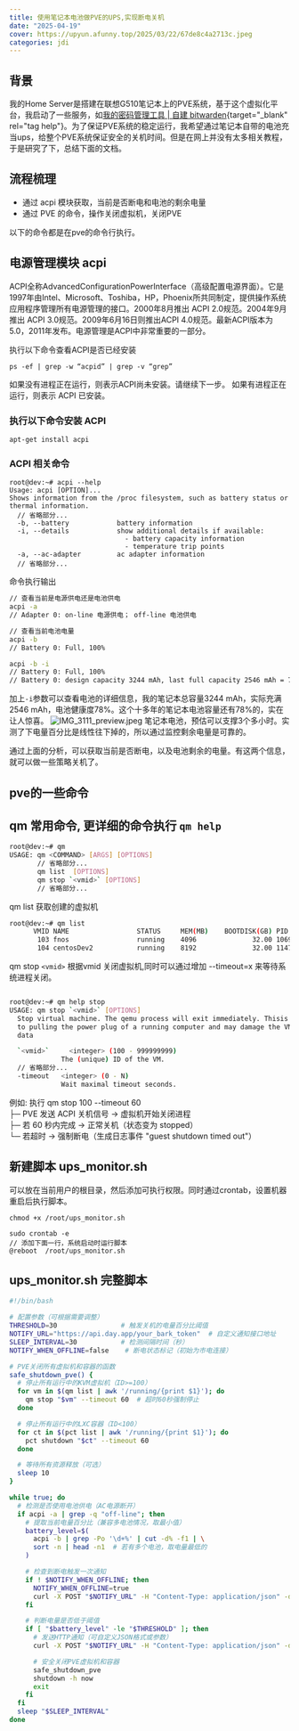 ```yaml
---
title: 使用笔记本电池做PVE的UPS,实现断电关机
date: "2025-04-19"
cover: https://upyun.afunny.top/2025/03/22/67de8c4a2713c.jpeg
categories: jdi
---
```


## 背景
我的Home Server是搭建在联想G510笔记本上的PVE系统，基于这个虚拟化平台，我启动了一些服务，如[我的密码管理工具 | 自建 bitwarden](/bitwarden){target="_blank" rel="tag help"}。为了保证PVE系统的稳定运行，我希望通过笔记本自带的电池充当ups，给整个PVE系统保证安全的关机时间。但是在网上并没有太多相关教程， 于是研究了下，总结下面的文档。

## 流程梳理
- 通过 acpi 模块获取，当前是否断电和电池的剩余电量
- 通过 PVE 的命令，操作关闭虚拟机，关闭PVE

以下的命令都是在pve的命令行执行。
## 电源管理模块 acpi
ACPI全称AdvancedConfigurationPowerInterface（高级配置电源界面）。它是1997年由Intel、Microsoft、Toshiba，HP，Phoenix所共同制定，提供操作系统应用程序管理所有电源管理的接口。2000年8月推出 ACPI 2.0规范。2004年9月推出 ACPI 3.0规范。2009年6月16日则推出ACPI 4.0规范。最新ACPI版本为5.0，2011年发布。电源管理是ACPI中非常重要的一部分。

执行以下命令查看ACPI是否已经安装
```
ps -ef | grep -w “acpid” | grep -v “grep”
```
如果没有进程正在运行，则表示ACPI尚未安装。请继续下一步。
如果有进程正在运行，则表示 ACPI 已安装。

### 执行以下命令安装 ACPI
```shell
apt-get install acpi
```

### ACPI 相关命令

```shell
root@dev:~# acpi --help
Usage: acpi [OPTION]...
Shows information from the /proc filesystem, such as battery status or
thermal information.
  // 省略部分...
  -b, --battery            battery information
  -i, --details            show additional details if available:
                             - battery capacity information
                             - temperature trip points
  -a, --ac-adapter         ac adapter information
  // 省略部分...
```
命令执行输出
```bash
// 查看当前是电源供电还是电池供电
acpi -a
// Adapter 0: on-line 电源供电； off-line 电池供电

// 查看当前电池电量
acpi -b 
// Battery 0: Full, 100%

acpi -b -i
// Battery 0: Full, 100%
// Battery 0: design capacity 3244 mAh, last full capacity 2546 mAh = 78%
```
加上`-i`参数可以查看电池的详细信息，我的笔记本总容量3244 mAh，实际充满2546 mAh，电池健康度78%。这个十多年的笔记本电池容量还有78%的，实在让人惊喜。
![IMG_3111_preview.jpeg](https://upyun.afunny.top/2025/04/19/68037a58516a7.jpeg)
笔记本电池，预估可以支撑3个多小时。实测了下电量百分比是线性往下掉的，所以通过监控剩余电量是可靠的。

通过上面的分析，可以获取当前是否断电，以及电池剩余的电量。有这两个信息，就可以做一些策略关机了。

## pve的一些命令


## qm 常用命令, 更详细的命令执行 `qm help`
```bash
root@dev:~# qm 
USAGE: qm <COMMAND> [ARGS] [OPTIONS]
       // 省略部分...
       qm list  [OPTIONS]
       qm stop `<vmid>` [OPTIONS]
       // 省略部分...

```

qm list 获取创建的虚拟机

```bash
root@dev:~# qm list
      VMID NAME                 STATUS     MEM(MB)    BOOTDISK(GB) PID       
       103 fnos                 running    4096              32.00 1069      
       104 centosDev2           running    8192              32.00 1147
```

qm stop `<vmid>` 根据vmid 关闭虚拟机,同时可以通过增加 --timeout=x 来等待系统进程关闭。

```bash

root@dev:~# qm help stop 
USAGE: qm stop `<vmid>` [OPTIONS]
  Stop virtual machine. The qemu process will exit immediately. Thisis akin
  to pulling the power plug of a running computer and may damage the VM
  data

  `<vmid>`     <integer> (100 - 999999999)
             The (unique) ID of the VM.
  // 省略部分...
  -timeout   <integer> (0 - N)
             Wait maximal timeout seconds.
```
例如: 执行 qm stop 100 --timeout 60  
├─ PVE 发送 ACPI 关机信号 → 虚拟机开始关闭进程  
├─ 若 60 秒内完成 → 正常关机（状态变为 stopped）  
└─ 若超时 → 强制断电（生成日志事件 "guest shutdown timed out"）
## 新建脚本 ups_monitor.sh
可以放在当前用户的根目录，然后添加可执行权限。同时通过crontab，设置机器重启后执行脚本。
```
chmod +x /root/ups_monitor.sh

sudo crontab -e
// 添加下面一行，系统启动时运行脚本
@reboot  /root/ups_monitor.sh
```
## ups_monitor.sh 完整脚本

```bash
#!/bin/bash

# 配置参数（可根据需要调整）
THRESHOLD=30                # 触发关机的电量百分比阈值
NOTIFY_URL="https://api.day.app/your_bark_token"  # 自定义通知接口地址
SLEEP_INTERVAL=30           # 检测间隔时间（秒）
NOTIFY_WHEN_OFFLINE=false    # 断电状态标记（初始为市电连接）

# PVE关闭所有虚拟机和容器的函数
safe_shutdown_pve() {
  # 停止所有运行中的KVM虚拟机（ID>=100）
  for vm in $(qm list | awk '/running/{print $1}'); do
    qm stop "$vm" --timeout 60  # 超时60秒强制停止
  done

  # 停止所有运行中的LXC容器（ID<100）
  for ct in $(pct list | awk '/running/{print $1}'); do
    pct shutdown "$ct" --timeout 60
  done

  # 等待所有资源释放（可选）
  sleep 10
}

while true; do
  # 检测是否使用电池供电（AC电源断开）
  if acpi -a | grep -q "off-line"; then
    # 提取当前电量百分比（兼容多电池情况，取最小值）
    battery_level=$(
      acpi -b | grep -Po '\d+%' | cut -d% -f1 | \
      sort -n | head -n1  # 若有多个电池，取电量最低的
    )

    # 检查到断电触发一次通知
    if ! $NOTIFY_WHEN_OFFLINE; then
      NOTIFY_WHEN_OFFLINE=true
      curl -X POST "$NOTIFY_URL" -H "Content-Type: application/json" -d "{  \"title\": \"断电了，当前电量${battery_level}%\"}" --connect-timeout 10
    fi

    # 判断电量是否低于阈值
    if [ "$battery_level" -le "$THRESHOLD" ]; then
      # 发送HTTP通知（可自定义JSON格式或参数）
      curl -X POST "$NOTIFY_URL" -H "Content-Type: application/json" -d "{  \"title\": \"断电了，当前电量${battery_level}%，触发安全关机\"}" --connect-timeout 10

      # 安全关闭PVE虚拟机和容器
      safe_shutdown_pve
      shutdown -h now
      exit
    fi
  fi
  sleep "$SLEEP_INTERVAL"
done
```
